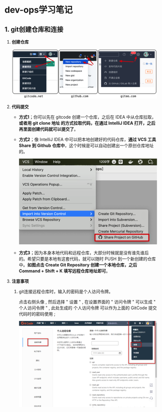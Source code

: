 # dev-ops学习笔记

## 1. git创建仓库和连接

1. **创建仓库**

   ![img](img/FjFPqPFFThjcJXO4c1aVQ-2VzSje)

2. **代码提交**

   - **方式1**；你可以先在 gitcode 创建一个仓库，之后在 IDEA 中从仓库拉取，**或者用 git clone 地址 的方式拉取代码，在通过 IntelliJ IDEA 打开，之后再里面创建代码就可以提交了**。

   - **方式2**；像 IntelliJ IDEA 中可以把本地创建好的代码仓库，**通过 VCS 工具 Share 到 Github 仓库中**，这个时候是可以自动创建出一个原创仓库地址的。

     ![img](img/FvqpvycrUUft1hvXnqS8bxNkaDUn)

   - **方式3**；因为本身本地代码和远程仓库，大部分时候就是没有谁先谁后的。希望只要是本地有这套代码，就可以随时 PUSH 到一个新创建的仓库中。**如图点击 Create Git Repository 创建一个本地仓库，之后 Command + Shift + K 填写远程仓库地址即可**。

3. **注意事项**

   1. git连接远程仓库时，输入的密码是个人访问令牌。

       点击右侧头像 , 然后选择 " 设置 " , 在设置界面的 " 访问令牌 " 可以生成 " 个人访问令牌 " , 此处生成的 个人访问令牌 可以作为上面的 GitCode 提交代码时的密码使用 ; 

      ![1739176264674](img/1739176264674.png)